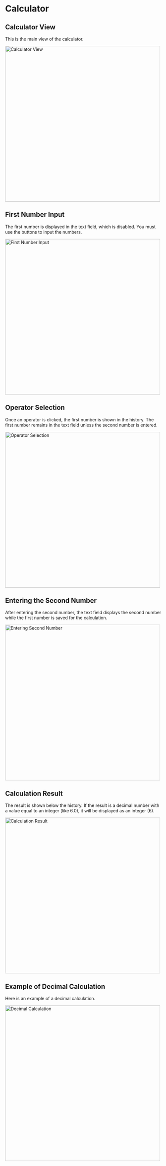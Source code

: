 # Calculator

## Calculator View
This is the main view of the calculator.

<img src="screenshot/1.png" alt="Calculator View" width="500"/>

## First Number Input
The first number is displayed in the text field, which is disabled. You must use the buttons to input the numbers.

<img src="screenshot/2.png" alt="First Number Input" width="500"/>

## Operator Selection
Once an operator is clicked, the first number is shown in the history. The first number remains in the text field unless the second number is entered.

<img src="screenshot/3.png" alt="Operator Selection" width="500"/>

## Entering the Second Number
After entering the second number, the text field displays the second number while the first number is saved for the calculation.

<img src="screenshot/4.png" alt="Entering Second Number" width="500"/>

## Calculation Result
The result is shown below the history. If the result is a decimal number with a value equal to an integer (like 6.0), it will be displayed as an integer (6).

<img src="screenshot/5.png" alt="Calculation Result" width="500"/>

## Example of Decimal Calculation
Here is an example of a decimal calculation.

<img src="screenshot/6.png" alt="Decimal Calculation" width="500"/>
